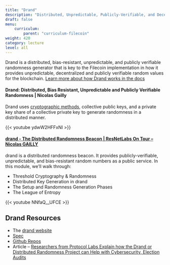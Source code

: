 ```yaml
---
title: "Drand"
description: "Distributed, Unpredictable, Publicly-Verifiable, and Decentralized Randomness Generator"
draft: false
menu:
    curriculum:
        parent: "curriculum-filecoin"
weight: 420
category: lecture
level: all
---
```


Drand is a distributed, bias-resistant, unpredictable, and publicly verifiable randomness generator that is key to the Filecoin implementation in how it provides unpredictable, decentralized and publicly verifiable random values for the blockchain. [Learn more about how Drand works in the docs](https://drand.love/docs/overview/#how-drand-works)

#### Drand: Distributed, Bias Resistant, Unpredictable and Publicly Verifiable Randomness | Nicolas Gailly
Drand uses [cryptographic methods](https://drand.love/docs/cryptography/#setup-phase), collective public keys, and a private key share of a collective private key to generate randomness in a distributed manner.

{{< youtube ydwW2HFFxNI >}}

#### [drand - The Distributed Randomness Beacon | ResNetLabs On Tour – Nicolas GAILLY](https://research.protocol.ai/tutorials/resnetlab-on-tour/modular-p2p-stack/)

drand is a distributed randomness beacon. It provides publicly-verifiable, unpredictable, and bias-resistant random numbers as a public service. In this module, we’ll walk through:

* Threshold Cryptography & Randomness
* Distributed Key Generation in drand
* The Setup and Randomness Generation Phases
* The League of Entropy

{{< youtube NNfaQ__UFCE >}}

## Drand Resources

* The [drand website](https://drand.love/)
* [Spec](https://spec.filecoin.io/libraries/drand/)
* [Github Repos](https://github.com/drand)
* Article – [Researchers from Protocol Labs Explain how the Drand or Distributed Randomness Project can Help with Cybersecurity, Election Audits](https://www.crowdfundinsider.com/2020/08/165618-researchers-from-protocol-labs-explain-how-the-drand-or-distributed-randomness-project-can-help-with-cybersecurity-election-audits/)